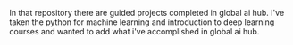 
In that repository there are guided projects completed in global ai hub. I've taken the python for machine learning and introduction to deep learning courses and wanted to add what i've accomplished in global ai hub. 
